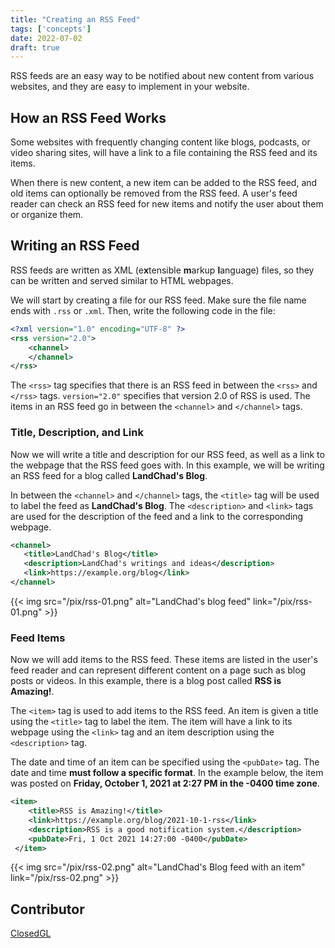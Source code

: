 ```yaml
---
title: "Creating an RSS Feed"
tags: ['concepts']
date: 2022-07-02
draft: true
---
```


RSS feeds are an easy way to be notified about new content from various
websites, and they are easy to implement in your website.

## How an RSS Feed Works

Some websites with frequently changing content like blogs, podcasts, or
video sharing sites, will have a link to a file containing the RSS feed
and its items.

When there is new content, a new item can be added to the RSS feed, and
old items can optionally be removed from the RSS feed. A user\'s feed
reader can check an RSS feed for new items and notify the user about
them or organize them.

## Writing an RSS Feed

RSS feeds are written as XML (e**x**tensible **m**arkup **l**anguage)
files, so they can be written and served similar to HTML webpages.

We will start by creating a file for our RSS feed. Make sure the file
name ends with `.rss` or `.xml`. Then, write the following code in the
file:

```xml
<?xml version="1.0" encoding="UTF-8" ?>
<rss version="2.0">
    <channel>
    </channel>
</rss>
```

The `<rss>` tag specifies that there is an RSS feed in between the
`<rss>` and `</rss>` tags. `version="2.0"` specifies that version 2.0 of
RSS is used. The items in an RSS feed go in between the `<channel>` and
`</channel>` tags.

### Title, Description, and Link

Now we will write a title and description for our RSS feed, as well as a
link to the webpage that the RSS feed goes with. In this example, we
will be writing an RSS feed for a blog called **LandChad\'s Blog**.

In between the `<channel>` and `</channel>` tags, the `<title>` tag will
be used to label the feed as **LandChad\'s Blog**. The `<description>`
and `<link>` tags are used for the description of the feed and a link to
the corresponding webpage.

 ```xml
 <channel>
	<title>LandChad's Blog</title>
	<description>LandChad's writings and ideas</description>
	<link>https://example.org/blog</link>
 </channel>
 ```

{{< img src="/pix/rss-01.png" alt="LandChad's blog feed" link="/pix/rss-01.png" >}}

### Feed Items

Now we will add items to the RSS feed. These items are listed in the
user\'s feed reader and can represent different content on a page such
as blog posts or videos. In this example, there is a blog post called
**RSS is Amazing!**.

The `<item>` tag is used to add items to the RSS feed. An item is given
a title using the `<title>` tag to label the item. The item will have a
link to its webpage using the `<link>` tag and an item description using
the `<description>` tag.

The date and time of an item can be specified using the `<pubDate>` tag.
The date and time **must follow a specific format**. In the example
below, the item was posted on **Friday, October 1, 2021 at 2:27 PM in
the -0400 time zone**.

```xml
<item>
	<title>RSS is Amazing!</title>
	<link>https://example.org/blog/2021-10-1-rss</link>
	<description>RSS is a good notification system.</description>
	<pubDate>Fri, 1 Oct 2021 14:27:00 -0400</pubDate>
 </item>
 ```

{{< img src="/pix/rss-02.png" alt="LandChad's Blog feed with an item" link="/pix/rss-02.png" >}}

## Contributor

[ClosedGL](https://closedgl.xyz)
